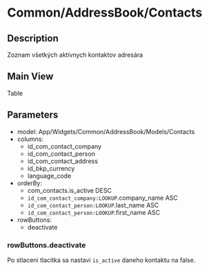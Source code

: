 # Common/AddressBook/Contacts

## Description

Zoznam všetkých aktívnych kontaktov adresára

## Main View

Table

## Parameters

* model: App/Widgets/Common/AddressBook/Models/Contacts
* columns:
  * id_com_contact_company
  * id_com_contact_person
  * id_com_contact_address
  * id_bkp_currency
  * language_code
* orderBy: 
  * com_contacts.is_active DESC
  * `id_com_contact_company:LOOKUP`.company_name ASC
  * `id_com_contact_person:LOOKUP`.last_name ASC
  * `id_com_contact_person:LOOKUP`.first_name ASC
* rowButtons:
  * deactivate

### rowButtons.deactivate

Po stlaceni tlacitka sa nastavi `is_active` daneho kontaktu na false.
